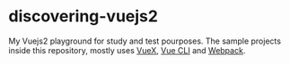# discovering-vuejs2
My Vuejs2 playground for study and test pourposes. The sample projects inside this repository, mostly uses [VueX](https://github.com/vuejs/vuex), [Vue CLI](https://github.com/vuejs/vue-cli) and [Webpack](https://github.com/webpack/webpack).
